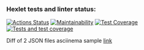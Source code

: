 ### Hexlet tests and linter status:

[![Actions Status](https://github.com/sirflyingv/frontend-project-46/workflows/hexlet-check/badge.svg)](https://github.com/sirflyingv/frontend-project-46/actions)
[![Maintainability](https://api.codeclimate.com/v1/badges/907c21406f66906d8c18/maintainability)](https://codeclimate.com/github/sirflyingv/frontend-project-46/maintainability)
[![Test Coverage](https://api.codeclimate.com/v1/badges/907c21406f66906d8c18/test_coverage)](https://codeclimate.com/github/sirflyingv/frontend-project-46/test_coverage)
[![Tests and test coverage](https://github.com/sirflyingv/frontend-project-46/actions/workflows/gh-actions-test.yml/badge.svg)](https://github.com/sirflyingv/frontend-project-46/actions/workflows/gh-actions-test.yml)

Diff of 2 JSON files asciinema sample [link](https://asciinema.org/a/xCQkcJKTUzYjQXw7hHAxkCUYu)
